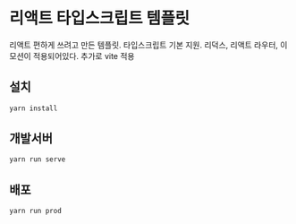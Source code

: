 # 리액트 타입스크립트 템플릿
리액트 편하게 쓰려고 만든 템플릿. 타입스크립트 기본 지원. 리덕스, 리액트 라우터, 이모션이 적용되어있다.
추가로 vite 적용

## 설치
```bash
yarn install
```
## 개발서버
```bash
yarn run serve
```
## 배포
```bash
yarn run prod
```
